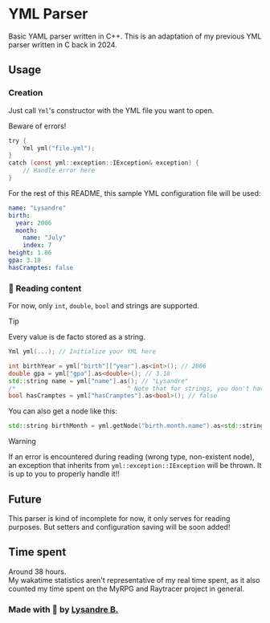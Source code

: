 # YML Parser

Basic YAML parser written in C++. This is an adaptation of my previous YML
parser written in C back in 2024.

## Usage

### Creation

Just call `Yml`'s constructor with the YML file you want to open.

Beware of errors!
```c
try {
    Yml yml("file.yml");
}
catch (const yml::exception::IException& exception) {
    // Handle error here
}
```

For the rest of this README, this sample YML configuration file will be used:
```yml
name: "Lysandre"
birth:
  year: 2006
  month:
    name: "July"
    index: 7
height: 1.86
gpa: 3.18
hasCramptes: false
```

### 📰 Reading content

For now, only `int`, `double`, `bool` and strings are supported.

> [!TIP]
> Every value is de facto stored as a string.

```cpp
Yml yml(...); // Initialize your YML here

int birthYear = yml["birth"]["year"].as<int>(); // 2006
double gpa = yml["gpa"].as<double>(); // 3.18
std::string name = yml["name"].as(); // "Lysandre"
/*                               ^ Note that for strings, you don't have to specify the type */
bool hasCramptes = yml["hasCramptes"].as<bool>(); // false
```

You can also get a node like this:
```cpp
std::string birthMonth = yml.getNode("birth.month.name").as<std::string>();
```

> [!WARNING]
> If an error is encountered during reading (wrong type, non-existent node), an
> exception that inherits from `yml::exception::IException` will be thrown.
> It is up to you to properly handle it!!

## Future

This parser is kind of incomplete for now, it only serves for reading purposes.
But setters and configuration saving will be soon added!

## Time spent

Around 38 hours.\
My wakatime statistics aren't representative of my real time
spent, as it also counted my time spent on the MyRPG and Raytracer project in
general.

### Made with 💜 by [Lysandre B.](https://www.github.com/shuvlyy)
